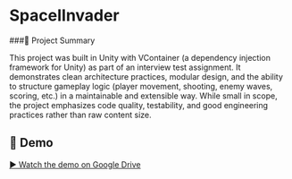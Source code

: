 # SpaceIInvader

###📖 Project Summary

This project was built in Unity with VContainer (a dependency injection framework for Unity) as part of an interview test assignment. It demonstrates clean architecture practices, modular design, and the ability to structure gameplay logic (player movement, shooting, enemy waves, scoring, etc.) in a maintainable and extensible way. While small in scope, the project emphasizes code quality, testability, and good engineering practices rather than raw content size.

## 🎥 Demo
[▶ Watch the demo on Google Drive](https://drive.google.com/file/d/1Gr-0Qkzt6EIlC2-2I8ufWT_O_cPatSfh/view?usp=drive_link)
